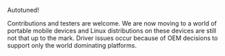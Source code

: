 Autotuned!



Contributions and testers are welcome. We are now moving to a world of portable mobile devices and Linux distributions on these devices are still not that up to the mark. Driver issues occur because of OEM decisions to support only the world dominating platforms.
